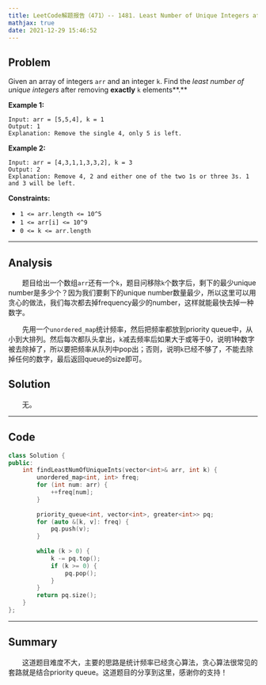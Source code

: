 ```yaml
---
title: LeetCode解题报告（471）-- 1481. Least Number of Unique Integers after K Removals
mathjax: true
date: 2021-12-29 15:46:52
---
```


## Problem

Given an array of integers `arr` and an integer `k`. Find the *least number of unique integers* after removing **exactly** `k` elements**.**

<!-- more -->

**Example 1:**

```
Input: arr = [5,5,4], k = 1
Output: 1
Explanation: Remove the single 4, only 5 is left.
```

**Example 2:**

```
Input: arr = [4,3,1,1,3,3,2], k = 3
Output: 2
Explanation: Remove 4, 2 and either one of the two 1s or three 3s. 1 and 3 will be left.
```



**Constraints:**

- `1 <= arr.length <= 10^5`
- `1 <= arr[i] <= 10^9`
- `0 <= k <= arr.length`

---

## Analysis

&emsp;&emsp;题目给出一个数组`arr`还有一个`k`，题目问移除`k`个数字后，剩下的最少unique number是多少个？因为我们要剩下的unique number数量最少，所以这里可以用贪心的做法，我们每次都去掉frequency最少的number，这样就能最快去掉一种数字。

&emsp;&emsp;先用一个`unordered_map`统计频率，然后把频率都放到priority queue中，从小到大排列。然后每次都队头拿出，`k`减去频率后如果大于或等于0，说明1种数字被去除掉了，所以要把频率从队列中pop出；否则，说明`k`已经不够了，不能去除掉任何的数字，最后返回queue的size即可。

## Solution

&emsp;&emsp;无。

------

## Code

```c++
class Solution {
public:
    int findLeastNumOfUniqueInts(vector<int>& arr, int k) {
        unordered_map<int, int> freq;
        for (int num: arr) {
            ++freq[num];
        }
        
        priority_queue<int, vector<int>, greater<int>> pq;
        for (auto &[k, v]: freq) {
            pq.push(v);
        }
        
        while (k > 0) {
            k -= pq.top();
            if (k >= 0) {
                pq.pop();
            }
        }
        return pq.size();
    }
};
```

------

## Summary

&emsp;&emsp;这道题目难度不大，主要的思路是统计频率已经贪心算法，贪心算法很常见的套路就是结合priority queue。这道题目的分享到这里，感谢你的支持！

